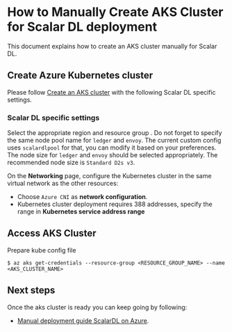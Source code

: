 # How to Manually Create AKS Cluster for Scalar DL deployment

This document explains how to create an AKS cluster manually for Scalar DL.

## Create Azure Kubernetes cluster

Please follow [Create an AKS cluster](https://docs.microsoft.com/en-us/azure/aks/kubernetes-walkthrough-portal#create-an-aks-cluster) with the following Scalar DL specific settings.

### Scalar DL specific settings
Select the appropriate region and resource group .
Do not forget to specify the same node pool name for `ledger` and `envoy`. The current custom config uses `scalardlpool` for that, you can modify it based on your preferences.  
The node size for `ledger` and `envoy` should be selected appropriately. The recommended node size is `Standard D2s v3`.

On the **Networking** page, configure the Kubernetes cluster in the same virtual network as the other resources: 
 - Choose `Azure CNI` as **network configuration**.
 - Kubernetes cluster deployment requires 388 addresses, specify the range in **Kubernetes service address range**

## Access AKS Cluster

Prepare kube config file
```
$ az aks get-credentials --resource-group <RESOURCE_GROUP_NAME> --name <AKS_CLUSTER_NAME>
```

## Next steps

Once the aks cluster is ready you can keep going by following:

- [Manual deployment guide ScalarDL on Azure](ManualDeploymentGuideScalarDLOnAzure.md).